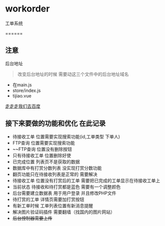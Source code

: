 # workorder
工单系统

======
## 注意
后台地址 
>改变后台地址的时候  需要动这三个文件中的后台地址域名

* 在main.js 
* store/index.js 
* tijiao.vue 

[走走走我们去百度](https://www.baidu.com/)


## 接下来要做的功能和优化  在此记录
* 待接收工单 位置需要实现搜索功能(id,工单类型 下单人)
* FTP查询 位置需要实现搜索功能
* ~~FTP查询 位置没有删除按钮
* 只有待接收工单 位置删除好使
* 已完成位置 列表页不是获取的数据
* 数据库中有打赏分数列表  没实现打赏分数功能
* 翻页功能只在待接收列表是正常的 需要解决
* 待接收工单 位置没有打赏后的工单 需要把已完成的工单显示在待接收工单上
* 当前状态 待接收和待打赏都是蓝色 需要有一个调整颜色
* 后台需要建立数据表 用于用户登录 并且修改PHP文件
* 待打赏的工单 详情页需要加打赏按钮
* 有新工单时候 工单列表位置有新消息提醒
* 解决图片验证码插件  需要翻墙（找国内的图片网站）
* ~~后台控制器需要上传~~
